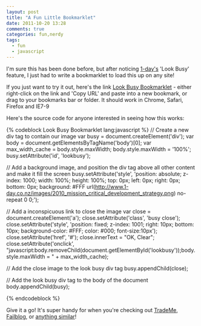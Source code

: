 ```yaml
---
layout: post
title: "A Fun Little Bookmarklet"
date: 2011-10-20 13:28
comments: true
categories: fun,nerdy
tags:
  - fun
  - javascript
---
```


I'm sure this has been done before, but after noticing [1-day's](http://www.1-day.co.nz)  'Look Busy' feature, I just had to write a bookmarklet to load this up on any site!

If you just want to try it out, here's the link <a href="javascript:var busy=document.createElement('div');var body=document.getElementsByTagName('body')[0];var max_width_cache=body.getAttribute('max-width');body.style.maxWidth='100%';busy.setAttribute('id','lookbusy');busy.setAttribute('style','position: absolute; z-index: 1000; width: 100%; height: 100%; top: 0px; left: 0px; right: 0px; bottom: 0px; background: #FFF url(http://www.1-day.co.nz/images/2010_mission_critical_development_strategy.png) no-repeat 0 0;');var close=document.createElement('a');close.setAttribute('class','busy close');close.setAttribute('style','position: fixed; z-index: 1001; right: 10px; bottom: 10px; background-color: #FFF; color: #000; font-size:10px');close.setAttribute('href','#');close.innerText='OK, Clear';close.setAttribute('onclick',&quot;javascript:body.removeChild(document.getElementById('lookbusy'));body.style.maxWidth = &quot; + max_width_cache);busy.appendChild(close);body.appendChild(busy)">Look Busy Bookmarklet</a> - either right-click on the link and 'Copy URL' and paste into a new bookmark, or drag to your bookmarks bar or folder. It should work in Chrome, Safari, Firefox and IE7-9

Here's the source code for anyone interested in seeing how this works:

{% codeblock Look Busy Bookmarklet lang:javascript %}
// Create a new div tag to contain our image
var busy = document.createElement('div');
var body = document.getElementsByTagName('body')[0];
var max_width_cache = body.style.maxWidth;
body.style.maxWidth = '100%';
busy.setAttribute('id', 'lookbusy');

// Add a background image, and position the div tag above all other content and make it fill the screen
busy.setAttribute('style', 'position: absolute; z-index: 1000; width: 100%; height: 100%; top: 0px; left: 0px; right: 0px; bottom: 0px; background: #FFF url(http://www.1-day.co.nz/images/2010_mission_critical_development_strategy.png) no-repeat 0 0;');

// Add a inconspicuous link to close the image
var close = document.createElement('a');
close.setAttribute('class', 'busy close');
close.setAttribute('style', 'position: fixed; z-index: 1001; right: 10px; bottom: 10px; background-color: #FFF; color: #000; font-size:10px');
close.setAttribute('href', '#');
close.innerText = "OK, Clear";
close.setAttribute('onclick', "javascript:body.removeChild(document.getElementById('lookbusy'));body.style.maxWidth = " + max_width_cache);

// Add the close image to the look busy div tag
busy.appendChild(close);

// Add the look busy div tag to the body of the document
body.appendChild(busy);

{% endcodeblock %}

Give it a go! It's super handy for when you're checking out [TradeMe](http://www.trademe.co.nz), [Failblog](http://failblog.org), or [anything similar](http://images.google.com?q=wink)!

